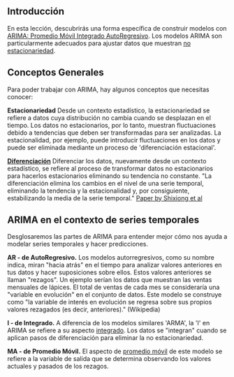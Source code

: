 ## Introducción

En esta lección, descubrirás una forma específica de construir modelos con [ARIMA: Promedio Móvil Integrado AutoRegresivo](https://en.wikipedia.org/wiki/Autoregressive_integrated_moving_average/ "ARIMA: Promedio Móvil Integrado AutoRegresivo"). Los modelos ARIMA son particularmente adecuados para ajustar datos que muestran [no estacionariedad](https://en.wikipedia.org/wiki/Stationary_process/ "no estacionariedad").

## Conceptos Generales

Para poder trabajar con ARIMA, hay algunos conceptos que necesitas conocer:

**Estacionariedad** Desde un contexto estadístico, la estacionariedad se refiere a datos cuya distribución no cambia cuando se desplazan en el tiempo. Los datos no estacionarios, por lo tanto, muestran fluctuaciones debido a tendencias que deben ser transformadas para ser analizadas. La estacionalidad, por ejemplo, puede introducir fluctuaciones en los datos y puede ser eliminada mediante un proceso de 'diferenciación estacional'.

**[Diferenciación](https://en.wikipedia.org/wiki/Autoregressive_integrated_moving_average#Differencing/ "Diferenciación")** Diferenciar los datos, nuevamente desde un contexto estadístico, se refiere al proceso de transformar datos no estacionarios para hacerlos estacionarios eliminando su tendencia no constante. "La diferenciación elimina los cambios en el nivel de una serie temporal, eliminando la tendencia y la estacionalidad y, por consiguiente, estabilizando la media de la serie temporal." [Paper by Shixiong et al](https://arxiv.org/abs/1904.07632/ "Paper by Shixiong et al")

## ARIMA en el contexto de series temporales

Desglosaremos las partes de ARIMA para entender mejor cómo nos ayuda a modelar series temporales y hacer predicciones.

**AR - de AutoRegresivo.** Los modelos autorregresivos, como su nombre indica, miran "hacia atrás" en el tiempo para analizar valores anteriores en tus datos y hacer suposiciones sobre ellos. Estos valores anteriores se llaman "rezagos". Un ejemplo serían los datos que muestran las ventas mensuales de lápices. El total de ventas de cada mes se consideraría una "variable en evolución" en el conjunto de datos. Este modelo se construye como "la variable de interés en evolución se regresa sobre sus propios valores rezagados (es decir, anteriores)." (Wikipedia)

**I - de Integrado.** A diferencia de los modelos similares 'ARMA', la 'I' en ARIMA se refiere a su aspecto [integrado](https://en.wikipedia.org/wiki/Order_of_integration/ "integrado"). Los datos se "integran" cuando se aplican pasos de diferenciación para eliminar la no estacionariedad.

**MA - de Promedio Móvil.** El aspecto de [promedio móvil](https://en.wikipedia.org/wiki/Moving-average_model/ "promedio móvil") de este modelo se refiere a la variable de salida que se determina observando los valores actuales y pasados de los rezagos.